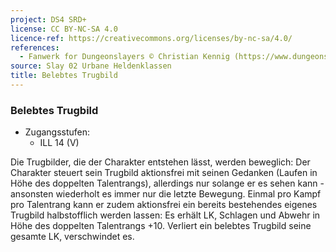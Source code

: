 ```yaml
---
project: DS4 SRD+
license: CC BY-NC-SA 4.0
licence-ref: https://creativecommons.org/licenses/by-nc-sa/4.0/
references: 
  - Fanwerk for Dungeonslayers © Christian Kennig (https://www.dungeonslayers.net/)
source: Slay 02 Urbane Heldenklassen
title: Belebtes Trugbild
---
```


### Belebtes Trugbild

- Zugangsstufen:
  - ILL 14 (V)

Die Trugbilder, die der Charakter entstehen lässt, werden beweglich: Der Charakter steuert sein Trugbild aktionsfrei mit seinen Gedanken (Laufen in Höhe des doppelten Talentrangs), allerdings nur solange er es sehen kann -ansonsten wiederholt es immer nur die letzte Bewegung. Einmal pro Kampf pro Talentrang kann er zudem aktionsfrei ein bereits bestehendes eigenes Trugbild halbstofflich werden lassen: Es erhält LK, Schlagen und Abwehr in Höhe des doppelten Talentrangs +10. Verliert ein belebtes Trugbild seine gesamte LK, verschwindet es.

